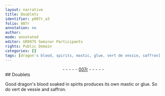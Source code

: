 ```yaml
---
layout: narrative
title: Doublets
identifier: p007r_a3
folio: 007r
annotation: no
author:
mode: annotated
editor: GR8975 Seminar Participants
rights: Public Domain
categories: []
tags: [dragon's blood, spirits, mastic, glue, vert de vessie, saffron]
---
```


 <div class="folio" align="center">- - - - - <a href="http://gallica.bnf.fr/ark:/12148/btv1b10500001g/f19.image" target="_blank">007r</a> - - - - - </div> 
##  Doublets 

 
  Good <span class="material">dragon's blood</span> soaked in <span class="material">spirits</span> produces its own <span class="material">mastic</span> or <span class="material">glue</span>. So do <span class="material"><span class="foreign">vert de vessie</span></span> and <span class="material">saffron</span>. 
 